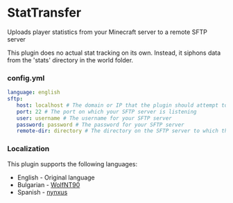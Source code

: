 # StatTransfer
Uploads player statistics from your Minecraft server to a remote SFTP server

This plugin does no actual stat tracking on its own. Instead, it siphons data from the 'stats' directory in the world folder.
### config.yml
```yml
language: english
sftp:
   host: localhost # The domain or IP that the plugin should attempt to upload to
   port: 22 # The port on which your SFTP server is listening
   user: username # The username for your SFTP server
   password: password # The password for your SFTP server
   remote-dir: directory # The directory on the SFTP server to which the plugin should upload the player's statistics
```

### Localization
This plugin supports the following languages:

 - English - Original language
 - Bulgarian - [WolfNT90](https://github.com/WolfNT90)
 - Spanish - [nynxus](https://twitter.com/nynxus)
